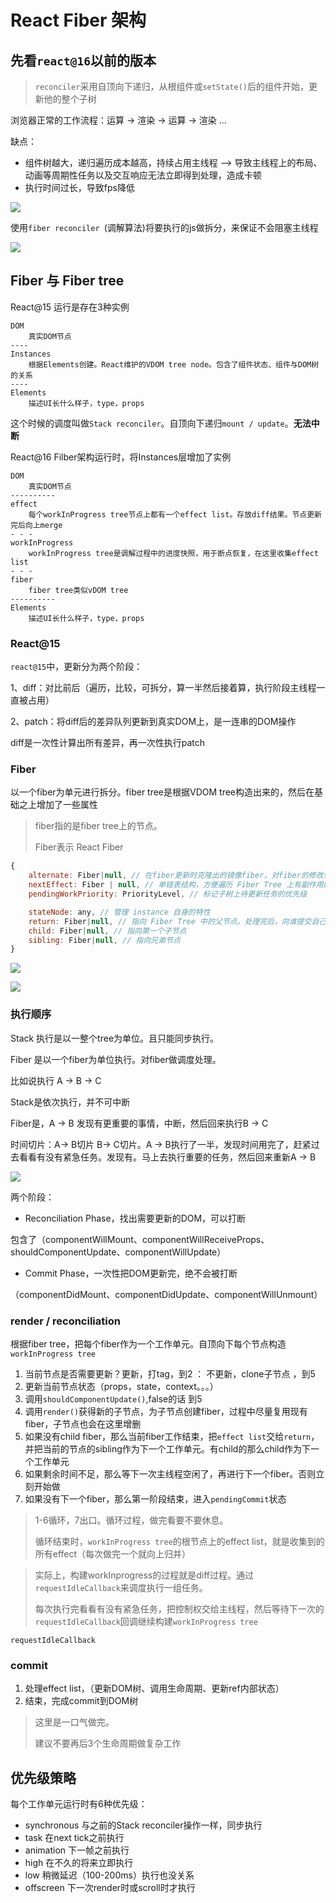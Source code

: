 # React Fiber 架构 #



## 先看`react@16`以前的版本 ##

> `reconciler`采用自顶向下递归，从根组件或`setState()`后的组件开始，更新他的整个子树



浏览器正常的工作流程：运算 -> 渲染  -> 运算 -> 渲染 ...

缺点：

- 组件树越大，递归遍历成本越高，持续占用主线程 --> 导致主线程上的布局、动画等周期性任务以及交互响应无法立即得到处理，造成卡顿
- 执行时间过长，导致fps降低

![](./assets/3.png)



使用`fiber reconciler `(调解算法)将要执行的js做拆分，来保证不会阻塞主线程



![](./assets/4.png)



## Fiber 与 Fiber tree ##

React@15 运行是存在3种实例

```
DOM
	真实DOM节点
----
Instances
	根据Elements创建。React维护的VDOM tree node。包含了组件状态、组件与DOM树的关系
----
Elements
	描述UI长什么样子，type，props
```

这个时候的调度叫做`Stack reconciler`。自顶向下递归`mount / update`。**无法中断**



React@16 Filber架构运行时，将Instances层增加了实例

```
DOM
	真实DOM节点
----------
effect
	每个workInProgress tree节点上都有一个effect list。存放diff结果。节点更新完后向上merge
- - - 
workInProgress
	workInProgress tree是调解过程中的进度快照，用于断点恢复，在这里收集effect list
- - -
fiber
	fiber tree类似vDOM tree
----------
Elements
	描述UI长什么样子，type，props
```





### React@15 ###

`react@15`中，更新分为两个阶段：

1、diff：对比前后（遍历，比较，可拆分，算一半然后接着算，执行阶段主线程一直被占用）

2、patch：将diff后的差异队列更新到真实DOM上，是一连串的DOM操作

diff是一次性计算出所有差异，再一次性执行patch



###   Fiber ###

以一个fiber为单元进行拆分。fiber tree是根据VDOM tree构造出来的，然后在基础之上增加了一些属性

> fiber指的是fiber tree上的节点。
>
> Fiber表示 React Fiber

```javascript
{
    alternate: Fiber|null, // 在fiber更新时克隆出的镜像fiber，对fiber的修改会标记在这个fiber上
    nextEffect: Fiber | null, // 单链表结构，方便遍历 Fiber Tree 上有副作用的节点
    pendingWorkPriority: PriorityLevel, // 标记子树上待更新任务的优先级

	stateNode: any, // 管理 instance 自身的特性
    return: Fiber|null, // 指向 Fiber Tree 中的父节点。处理完后，向谁提交自己的effect list
    child: Fiber|null, // 指向第一个子节点
    sibling: Fiber|null, // 指向兄弟节点
}
```



![](./assets/5.png)

![](./assets/7.png)

### 执行顺序 ###

Stack 执行是以一整个tree为单位。且只能同步执行。

Fiber 是以一个fiber为单位执行。对fiber做调度处理。

比如说执行 A -> B -> C

Stack是依次执行，并不可中断

Fiber是，A -> B 发现有更重要的事情，中断，然后回来执行B -> C



时间切片：A-> B切片 B-> C切片。A -> B执行了一半，发现时间用完了，赶紧过去看看有没有紧急任务。发现有。马上去执行重要的任务，然后回来重新A -> B

![ ](./assets/6.jpg)



两个阶段：

- Reconciliation Phase，找出需要更新的DOM，可以打断

包含了（componentWillMount、componentWillReceiveProps、shouldComponentUpdate、componentWillUpdate）

- Commit Phase，一次性把DOM更新完，绝不会被打断

（componentDidMount、componentDidUpdate、componentWillUnmount）



### render / reconciliation ###

根据fiber tree，把每个fiber作为一个工作单元。自顶向下每个节点构造`workInProgress tree`

1. 当前节点是否需要更新？更新，打tag，到2 ： 不更新，clone子节点 ，到5
2. 更新当前节点状态（props，state，context。。。）
3. 调用`shouldComponentUpdate()`,false的话 到5
4. 调用`render()`获得新的子节点，为子节点创建fiber，过程中尽量复用现有fiber，子节点也会在这里增删
5. 如果没有child fiber，那么当前fiber工作结束，把`effect list`交给`return`，并把当前的节点的sibling作为下一个工作单元。有child的那么child作为下一个工作单元
6. 如果剩余时间不足，那么等下一次主线程空闲了，再进行下一个fiber。否则立刻开始做
7. 如果没有下一个fiber，那么第一阶段结束，进入`pendingCommit`状态



>  1-6循环，7出口。循环过程，做完看要不要休息。
>
> 循环结束时，`workInProgress tree`的根节点上的effect list，就是收集到的所有effect（每次做完一个就向上归并）



> 实际上，构建workInprogress的过程就是diff过程。通过`requestIdleCallback`来调度执行一组任务。
>
> 每次执行完看看有没有紧急任务，把控制权交给主线程，然后等待下一次的`requestIdleCallback`回调继续构建`workInProgress tree`



`requestIdleCallback`



### commit ###

1. 处理effect list，（更新DOM树、调用生命周期、更新ref内部状态）
2. 结束，完成commit到DOM树

> 这里是一口气做完。
>
> 建议不要再后3个生命周期做复杂工作



## 优先级策略 ##

每个工作单元运行时有6种优先级：

- synchronous 与之前的Stack reconciler操作一样，同步执行
- task 在next tick之前执行
- animation 下一帧之前执行
- high 在不久的将来立即执行
- low 稍微延迟（100-200ms）执行也没关系
- offscreen 下一次render时或scroll时才执行

